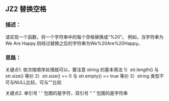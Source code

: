 ## JZ2 替换空格
### 描述：
请实现一个函数，将一个字符串中的每个空格替换成“%20”。
例如，当字符串为We Are Happy.则经过替换之后的字符串为We%20Are%20Happy。

### 思路：
关键点1. 依次按顺序处理就可以，要注意 string 的基本用法 
1）str.length() 与 str.size() 等价
2）str.size() == 0 与 str.empty() == true 等价
3）string 类型不可与NULL比较，可与""比较

关键点2. 单引号 ' ' 包围的是字符，双引号 " " 包围的是字符串